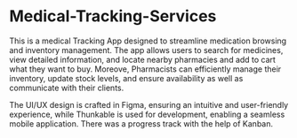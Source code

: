 # Medical-Tracking-Services

This is a medical Tracking App designed to streamline medication browsing and inventory management. 
The app allows users to search for medicines, view detailed information, and locate nearby pharmacies and add to cart what they want to buy. 
Moreove, Pharmacists can efficiently manage their inventory, update stock levels, and ensure availability as well as communicate with their clients.

The UI/UX design is crafted in Figma, ensuring an intuitive and user-friendly experience, while Thunkable is used for development, enabling a seamless mobile application. There was a progress track with the help of Kanban.

